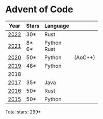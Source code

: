 # Advent of Code

| Year          | Stars      | Language       |         |
| ------------- | -----      | --------       | ------- |
| [2022](/2022) | 30*        | Rust           |         |
| [2021](/2021) | 8*<br>6*   | Python<br>Rust |         |
| [2020](/2020) | 50*        | Python         | (AoC++) |
| [2019](/2019) | 48*        | Python         |         |
|  2018         |            |                |         |
| [2017](/2017) | 35*        | Java           |         |
| [2016](/2016) | 50*        | Rust           |         |
| [2015](/2015) | 50*        | Python         |         |

Total stars: 299*
